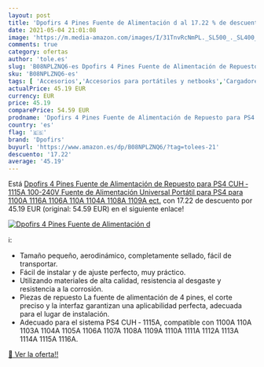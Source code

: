 ```yaml
---
layout: post
title: 'Dpofirs 4 Pines Fuente de Alimentación d al 17.22 % de descuento'
date: 2021-05-04 21:01:08
image: 'https://m.media-amazon.com/images/I/31TnvRcNmPL._SL500_._SL400_.jpg'
comments: true
category: ofertas
author: 'tole.es'
slug: 'B08NPLZNQ6-es Dpofirs 4 Pines Fuente de Alimentación de Repuesto para...'
sku: 'B08NPLZNQ6-es'
tags: [ 'Accesorios','Accesorios para portátiles y netbooks','Cargadores y adaptadores para portátiles y netbooks','Cargadores y bases de carga para portátiles y netbooks','Informática','dpofirs','ps4', ]
actualPrice: 45.19 EUR
currency: EUR
price: 45.19
comparePrice: 54.59 EUR
prodname: 'Dpofirs 4 Pines Fuente de Alimentación de Repuesto para PS4 CUH ‑ 1115A  100-240V Fuente de Alimentación Universal Portátil para PS4 para 1100A 1116A 1106A 110A 1104A 1108A 1109A ect.'
country: 'es'
flag: '🇪🇸'
brand: 'Dpofirs'
buyurl: 'https://www.amazon.es/dp/B08NPLZNQ6/?tag=tolees-21'
descuento: '17.22'
average: '45.19'
---
```


Está [Dpofirs 4 Pines Fuente de Alimentación de Repuesto para PS4 CUH ‑ 1115A  100-240V Fuente de Alimentación Universal Portátil para PS4 para 1100A 1116A 1106A 110A 1104A 1108A 1109A ect.](https://www.amazon.es/dp/B08NPLZNQ6/?tag=tolees-21) con 17.22 de descuento por 45.19 EUR (original: 54.59 EUR) en el siguiente enlace!

[![Dpofirs 4 Pines Fuente de Alimentación d](https://m.media-amazon.com/images/I/31TnvRcNmPL._SL500_._SL400_.jpg)](https://www.amazon.es/dp/B08NPLZNQ6/?tag=tolees-21)

ℹ️:

- Tamaño pequeño, aerodinámico, completamente sellado, fácil de transportar.
- Fácil de instalar y de ajuste perfecto, muy práctico.
- Utilizando materiales de alta calidad, resistencia al desgaste y resistencia a la corrosión.
- Piezas de repuesto La fuente de alimentación de 4 pines, el corte preciso y la interfaz garantizan una aplicabilidad perfecta, adecuada para el lugar de instalación.
- Adecuado para el sistema PS4 CUH ‑ 1115A, compatible con 1100A 110A 1103A 1104A 1105A 1106A 1107A 1108A 1109A 1110A 1111A 1112A 1113A 1114A 1115A 1116A.

[🛒 Ver la oferta!!](https://www.amazon.es/dp/B08NPLZNQ6/?tag=tolees-21)
